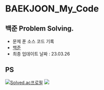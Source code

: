 # BAEKJOON_My_Code

## 백준 Problem Solving. 
- 문제 푼 소스 코드 기록
- [백준](https://www.acmicpc.net/)
- 최종 업데이트 날짜 : 23.03.26

## PS
[![Solved.ac프로필](http://mazassumnida.wtf/api/v2/generate_badge?boj=ds030337)](https://solved.ac/ds030337)
<a href = "https://www.acmicpc.net/user/ds030337"> <img src="http://mazandi.herokuapp.com/api?handle=ds030337&theme=cold"/> </a>


<!--
## .gitignore
[1](https://ghwlchlaks.github.io/gitignore-filelist)
<br>
[2](https://cjh5414.github.io/gitignore-update/)
-->